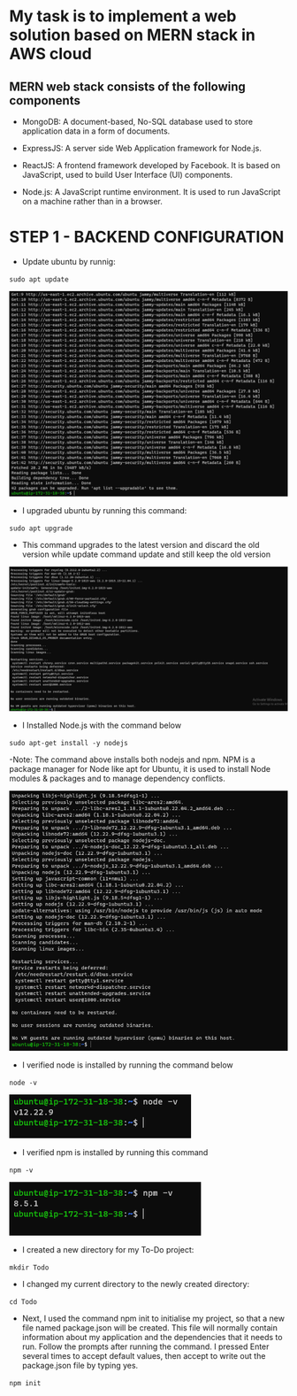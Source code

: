 # My task is to implement a web solution based on MERN stack in AWS cloud

## MERN web stack consists of the following components

- MongoDB: A document-based, No-SQL database used to store application data in a form of documents.
- ExpressJS: A server side Web Application framework for Node.js.

- ReactJS: A frontend framework developed by Facebook. It is based on JavaScript, used to build User Interface (UI) components.

- Node.js: A JavaScript runtime environment. It is used to run JavaScript on a machine rather than in a browser.


# STEP 1 - BACKEND CONFIGURATION

- Update ubuntu by runnig:

`sudo apt update`

![ubuntu-update](./ubuntu-update.PNG)

- I upgraded ubuntu by running this command:

`sudo apt upgrade`
- This command upgrades to the latest version and discard the old version while update command update and still keep the old version



![ubuntu-upgrade](./ubuntu-upgrade.PNG)

- I Installed Node.js with the command below

`sudo apt-get install -y nodejs`

-Note: The command above installs both nodejs and npm. NPM is a package manager for Node like apt for Ubuntu, it is used to install Node modules & packages and to manage dependency conflicts.

![nodejs-install](./nodejs-install.PNG)

- I verified node is installed by running the command below

`node -v`

![node-verify](./node-verify.PNG)

- I verified npm is installed by running this command

`npm -v`

![npm-verify](./npm-verify.PNG)

- I created a new directory for my To-Do project:

`mkdir Todo`

- I changed my current directory to the newly created directory:

`cd Todo`

- Next, I used the command npm init to initialise my project, so that a new file named package.json will be created. This file will normally contain information about my application and the dependencies that it needs to run. Follow the prompts after running the command. I pressed Enter several times to accept default values, then accept to write out the package.json file by typing yes.

`npm init`

